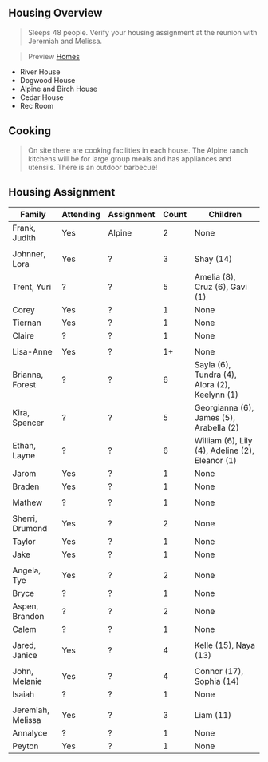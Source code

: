 ## Housing Overview
> Sleeps 48 people. Verify your housing assignment at the reunion with Jeremiah and Melissa.
 
> Preview [Homes](https://www.coramranch.com/vacation-home)
- River House
- Dogwood House
- Alpine and Birch House
- Cedar House
- Rec Room

## Cooking
> On site there are cooking facilities in each house. The Alpine ranch kitchens will be for large group meals and has appliances and utensils. There is an outdoor barbecue!


## Housing Assignment

| Family | Attending | Assignment | Count | Children |
| --- | --- | --- | --- | --- |
| Frank, Judith | Yes | Alpine | 2 | None |
| | | | | |
| Johnner, Lora | Yes | ? | 3 | Shay (14) |
| Trent, Yuri | ? | ? | 5 | Amelia (8), Cruz (6), Gavi (1) |
| Corey | Yes | ? | 1 | None |
| Tiernan | Yes | ? | 1 | None |
| Claire | ? | ? | 1 | None |
| | | | | |
|Lisa-Anne | Yes | ? | 1+ | None | 
|Brianna, Forest | ? | ? | 6 | Sayla (6), Tundra (4), Alora (2), Keelynn (1) |
|Kira, Spencer | ? | ? | 5 | Georgianna (6), James (5), Arabella (2) |
|Ethan, Layne | ? | ? | 6 | William (6), Lily (4), Adeline (2), Eleanor (1) |
| Jarom | Yes | ? | 1 | None |
| Braden | Yes | ? | 1 | None |
| | | | | |
| Mathew | ? | ? | 1 | None |
| | | | | |
| Sherri, Drumond | Yes | ? | 2 | None |
| Taylor | Yes | ? | 1 | None |
| Jake | Yes | ? | 1 | None | 
| | | | | |
| Angela, Tye | Yes | ? | 2 | None | 
| Bryce | ? | ? | 1 | None |
| Aspen, Brandon | ? | ? | 2 | None | 
| Calem | ? | ? | 1 | None | 
| | | | | |
| Jared, Janice | Yes | ? | 4 | Kelle (15), Naya (13) |
| | | | | |
| John, Melanie | Yes | ? | 4 | Connor (17), Sophia (14) |
| Isaiah | ? | ? | 1 | None | 
| | | | | |
| Jeremiah, Melissa | Yes | ? | 3 | Liam (11)
| Annalyce | ? | ? | 1 | None | 
| Peyton | Yes | ? | 1 | None | 
